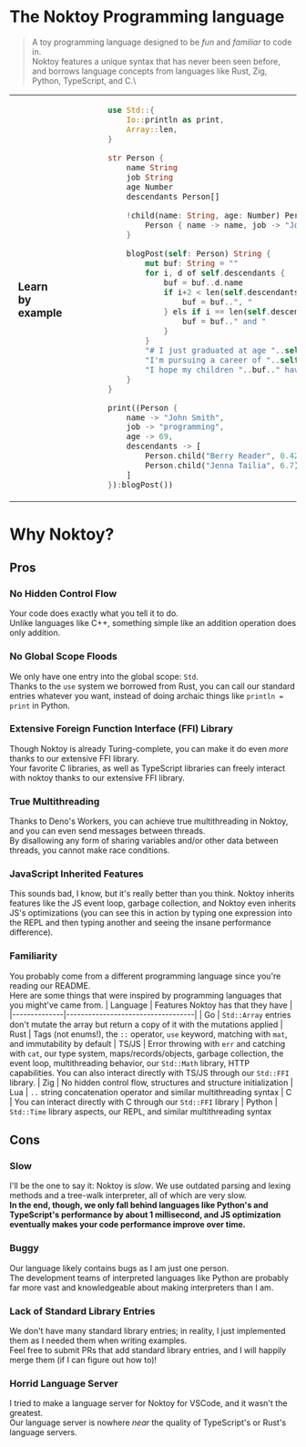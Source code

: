 # The Noktoy Programming language
> A toy programming language designed to be *fun* and *familiar* to code in.\
Noktoy features a unique syntax that has never been seen before, and borrows language concepts from languages like Rust, Zig, Python, TypeScript, and C.\
<table>
  <tr>
    <td style="vertical-align: center; width: 50%; padding-left: 15px; padding-right: 40px;">
      <h3>Learn by example</h3>
    </td>
    <td style="vertical-align: center; padding-left: 40px; padding-right: 0px; width: 50%;">
      
```rs
use Std::{
    Io::println as print,
    Array::len,
}

str Person {
    name String
    job String
    age Number
    descendants Person[]

    !child(name: String, age: Number) Person {
        Person { name -> name, job -> "Jobless", age -> age, descendants -> [] }
    }

    blogPost(self: Person) String {
        mut buf: String = ""
        for i, d of self.descendants {
            buf = buf..d.name
            if i+2 < len(self.descendants) {
                buf = buf..", "
            } els if i == len(self.descendants)-2 {
                buf = buf.." and "
            }
        }
        "# I just graduated at age "..self.age.."!\n"..
        "I'm pursuing a career of "..self.job..".\n"..
        "I hope my children "..buf.." have a bright future ahead of them!"
    }
}

print((Person { 
    name -> "John Smith", 
    job -> "programming",
    age -> 69, 
    descendants -> [
        Person.child("Berry Reader", 0.420),
        Person.child("Jenna Tailia", 6.7)
    ]
}):blogPost())
```
  </tr>
</table>

# Why Noktoy?
## Pros

### No Hidden Control Flow
Your code does exactly what you tell it to do.\
Unlike languages like C++, something simple like an addition operation does only addition.

### No Global Scope Floods
We only have one entry into the global scope: `Std`.\
Thanks to the `use` system we borrowed from Rust, you can call our standard entries whatever you want, instead of doing archaic things like `println = print` in Python.

### Extensive Foreign Function Interface (FFI) Library
Though Noktoy is already Turing-complete, you can make it do even *more* thanks to our extensive FFI library.\
Your favorite C libraries, as well as TypeScript libraries can freely interact with noktoy thanks to our extensive FFI library.

### True Multithreading
Thanks to Deno's Workers, you can achieve true multithreading in Noktoy, and you can even send messages between threads.\
By disallowing any form of sharing variables and/or other data between threads, you cannot make race conditions.

### JavaScript Inherited Features
This sounds bad, I know, but it's really better than you think. Noktoy inherits features like the JS event loop, garbage collection, and Noktoy even inherits JS's optimizations (you can see this in action by typing one expression into the REPL and then typing another and seeing the insane performance difference).


### Familiarity
You probably come from a different programming language since you're reading our README.\
Here are some things that were inspired by programming languages that you might've came from.
| Language     | Features Noktoy has that they have |
|--------------|-----------------------------------|
| Go           | `Std::Array` entries don't mutate the array but return a copy of it with the mutations applied
| Rust         | Tags (not enums!), the `::` operator, `use` keyword, matching with `mat`, and immutability by default
| TS/JS        | Error throwing with `err` and catching with `cat`, our type system, maps/records/objects, garbage collection, the event loop, multithreading behavior, our `Std::Math` library, HTTP capabilities. You can also interact directly with TS/JS through our `Std::FFI` library.
| Zig          | No hidden control flow, structures and structure initialization
| Lua          | `..` string concatenation operator and similar multithreading syntax
| C            | You can interact directly with C through our `Std::FFI` library
| Python       | `Std::Time` library aspects, our REPL, and similar multithreading syntax

## Cons
### Slow
I'll be the one to say it: Noktoy is *slow*. We use outdated parsing and lexing methods and a tree-walk interpreter, all of which are very slow.\
**In the end, though, we only fall behind languages like Python's and TypeScript's performance by about 1 millisecond, and JS optimization eventually makes your code performance improve over time.**

### Buggy
Our language likely contains bugs as I am just one person.\
The development teams of interpreted languages like Python are probably far more vast and knowledgeable about making interpreters than I am.

### Lack of Standard Library Entries
We don't have many standard library entries; in reality, I just implemented them as I needed them when writing examples.\
Feel free to submit PRs that add standard library entries, and I will happily merge them (if I can figure out how to)!

### Horrid Language Server
I tried to make a language server for Noktoy for VSCode, and it wasn't the greatest.\
Our language server is nowhere *near* the quality of TypeScript's or Rust's language servers.